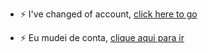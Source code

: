 

- ⚡ I've changed of account, [click here to go](https://github.com/syncwrld)

- ⚡ Eu mudei de conta, [clique aqui para ir](https://github.com/syncwrld)
